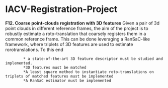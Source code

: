 # IACV-Registration-Project

**F12. Coarse point-clouds registration with 3D features**
			Given a pair of 3d point clouds in different reference frames, the aim of the project is to robustly
			estimate a roto-translation that coarsely registers them in a common reference frame. This can be done
			leveraging a RanSaC-like framework, where triplets of 3D features are used to estimate rorotranslations.
			To this end
			
			* a state-of-the-art 3D feature descriptor must be studied and implemented.
			*3D features must be matched
			*A least square method to instantiate roto-translations on triplets of matched features must be	implemented 
			*A RanSaC estimator must be implemented
